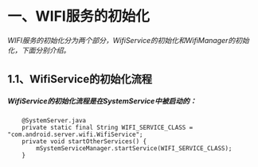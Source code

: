 # 一、WIFI服务的初始化

###### WIFI服务的初始化分为两个部分，WifiService的初始化和WifiManager的初始化，下面分别介绍。

## 1.1、WifiService的初始化流程

##### WifiService的初始化流程是在SystemService中被启动的：

        @SystemServer.java
        private static final String WIFI_SERVICE_CLASS = "com.android.server.wifi.WifiService";
        private void startOtherServices() {
            mSystemServiceManager.startService(WIFI_SERVICE_CLASS);
        }
       
##
